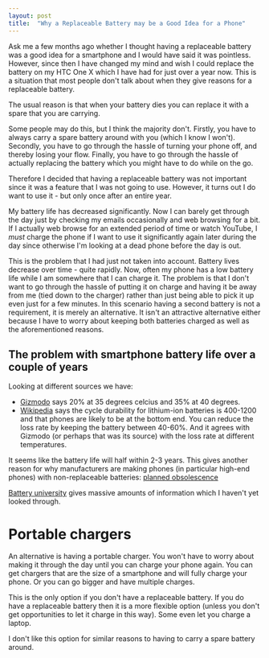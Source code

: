 ```yaml
---
layout: post
title:  "Why a Replaceable Battery may be a Good Idea for a Phone"
---
```


Ask me a few months ago whether I thought having a replaceable battery was a good idea for a smartphone and I would have said it was pointless. However, since then I have changed my mind and wish I could replace the battery on my HTC One X which I have had for just over a year now. This is a situation that most people don't talk about when they give reasons for a replaceable battery.

The usual reason is that when your battery dies you can replace it with a spare that you are carrying.

Some people may do this, but I think the majority don't. Firstly, you have to always carry a spare battery around with you (which I know I won't). Secondly, you have to go through the hassle of turning your phone off, and thereby losing your flow. Finally, you have to go through the hassle of actually replacing the battery which you might have to do while on the go.

Therefore I decided that having a replaceable battery was not important since it was a feature that I was not going to use. However, it turns out I do want to use it - but only once after an entire year.

My battery life has decreased significantly. Now I can barely get through the day just by checking my emails occasionally and web browsing for a bit. If I actually web browse for an extended period of time or watch YouTube, I *must* charge the phone if I want to use it significantly again later during the day since otherwise I'm looking at a dead phone before the day is out.

This is the problem that I had just not taken into account. Battery lives decrease over time - quite rapidly. Now, often my phone has a low battery life while I am somewhere that I can charge it. The problem is that I don't want to go through the hassle of putting it on charge and having it be away from me (tied down to the charger) rather than just being able to pick it up even just for a few minutes. In this scenario having a second battery is not a requirement, it is merely an alternative. It isn't an attractive alternative either because I have to worry about keeping both batteries charged as well as the aforementioned reasons.

## The problem with smartphone battery life over a couple of years

Looking at different sources we have:

* [Gizmodo][gizmodo] says 20% at 35 degrees celcius and 35% at 40 degrees.
* [Wikipedia][wikipedia] says the cycle durability for lithium-ion batteries is 400-1200 and that phones are likely to be at the bottom end. You can reduce the loss rate by keeping the battery between 40-60%. And it agrees with Gizmodo (or perhaps that was its source) with the loss rate at different temperatures.

It seems like the battery life will half within 2-3 years. This gives another reason for why manufacturers are making phones (in particular high-end phones) with non-replaceable batteries: [planned obsolescence][planned-replacement]

[Battery university][battery-uni] gives massive amounts of information which I haven't yet looked through.

# Portable chargers

An alternative is having a portable charger. You won't have to worry about making it through the day until you can charge your phone again. You can get chargers that are the size of a smartphone and will fully charge your phone. Or you can go bigger and have multiple charges.

This is the only option if you don't have a replaceable battery. If you do have a replaceable battery then it is a more flexible option (unless you don't get opportunities to let it charge in this way). Some even let you charge a laptop.

I don't like this option for similar reasons to having to carry a spare battery around.


[gizmodo]: http://gizmodo.com/how-to-take-care-of-your-smartphone-battery-the-right-w-513217256
[wikipedia]: https://en.wikipedia.org/wiki/Lithium-ion_battery
[battery-uni]: http://batteryuniversity.com/learn/article/how_to_prolong_lithium_based_batteries
[planned-replacement]: https://en.wikipedia.org/wiki/Planned_obsolescence
